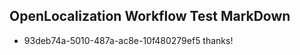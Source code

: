 ## OpenLocalization Workflow Test MarkDown
* 93deb74a-5010-487a-ac8e-10f480279ef5 thanks!

<!--HONumber=Aug16_HO2-->



